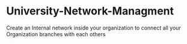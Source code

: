 # University-Network-Managment
Create an Internal network inside your organization to connect all your Organization branches with each others
